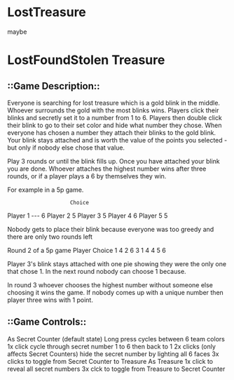 # LostTreasure
maybe
# LostFoundStolen Treasure

## ::Game Description::

Everyone is searching for lost treasure which is a gold blink in the middle.
Whoever surrounds the gold with the most blinks wins.
Players click their blinks and secretly set it to a number from 1 to 6.
Players then double click their blink to go to their set color and hide what number they chose.
When everyone has chosen a number they attach their blinks to the gold blink. 
Your blink stays attached and is worth the value of the points you selected - but only if nobody else chose that value.

Play 3 rounds or until the blink fills up. Once you have attached your blink you are done. Whoever attaches the highest number wins after three rounds, or if a player plays a 6 by themselves they win.

For example in a 5p game.

                        Choice
Player 1 ---     6
Player 2          5
Player 3          5
Player 4          6
Player 5           5

Nobody gets to place their blink because everyone was too greedy and there are only two rounds left

Round 2 of a 5p game
Player           Choice
1                    4
2                    6
3                    1
4                    4
5                    6

Player 3's blink stays attached with one pie showing they were the only one that chose 1. In the next round nobody can choose 1 because.

In round 3 whoever chooses the highest number without someone else choosing it wins the game. If nobody comes up with a unique number then player three wins with 1 point.


## ::Game Controls::
As Secret Counter (default state)
  Long press cycles between 6 team colors
  1x click cycle through secret number 1 to 6 then back to 1
  2x clicks (only affects Secret Counters) hide the secret number by lighting all 6 faces
  3x clicks to toggle from Secret Counter to Treasure
As Treasure
  1x click to reveal all secret numbers
  3x clck to toggle from Treasure to Secret Counter



